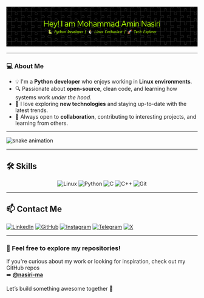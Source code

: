 <p align="center">
  <img src="banner.png" alt="Github Profile Banner" />
</p>


---

### 💻 About Me

- 💡 I'm a **Python developer** who enjoys working in **Linux environments**.
- 🔍 Passionate about **open-source**, clean code, and learning how systems work *under the hood*.
- 🚀 I love exploring **new technologies** and staying up-to-date with the latest trends.
- 🤝 Always open to **collaboration**, contributing to interesting projects, and learning from others.

---

![snake animation](https://github.com/nasiri-ma/nasiri-ma/blob/dist/github-contribution-grid-snake.svg)

---

## 🛠 Skills

<div align="center">

  <!-- Linux -->
  <img src="https://cdn.jsdelivr.net/gh/devicons/devicon/icons/linux/linux-original.svg" width="50" alt="Linux" />
  <!-- Python -->
  <img src="https://cdn.jsdelivr.net/gh/devicons/devicon/icons/python/python-original.svg" width="50" alt="Python" />
  <!-- C -->
  <img src="https://cdn.jsdelivr.net/gh/devicons/devicon/icons/c/c-original.svg" width="50" alt="C" />
  <!-- C++ -->
  <img src="https://cdn.jsdelivr.net/gh/devicons/devicon/icons/cplusplus/cplusplus-original.svg" width="50" alt="C++" />
  <!-- Git -->
  <img src="https://cdn.jsdelivr.net/gh/devicons/devicon/icons/git/git-original.svg" width="50" alt="Git" />

</div>

---

## 📫 Contact Me

[![LinkedIn](https://img.shields.io/badge/-LinkedIn-0077B5?style=flat&logo=linkedin&logoColor=white)](https://www.linkedin.com/in/mohammad-amin-nasiri-6a1a83367/)
[![GitHub](https://img.shields.io/badge/-GitHub-181717?style=flat&logo=github&logoColor=white)](https://github.com/nasiri-ma)
[![Instagram](https://img.shields.io/badge/-Instagram-E4405F?style=flat&logo=instagram&logoColor=white)](https://www.instagram.com/mhmdamin.nasiri/)
[![Telegram](https://img.shields.io/badge/-Telegram-2CA5E0?style=flat&logo=telegram&logoColor=white)](https://t.me/mhmdammiinn)
[![X](https://img.shields.io/badge/-X-black?style=flat&logo=twitter&logoColor=white)](https://x.com/d_mhmdammiinn)

---

### 🌱 Feel free to explore my repositories!

If you're curious about my work or looking for inspiration, check out my GitHub repos  
➡️ **[@nasiri-ma](https://github.com/nasiri-ma)**

Let’s build something awesome together 🚀
